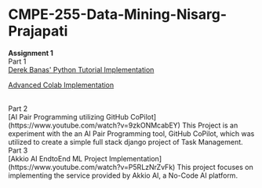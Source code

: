 # CMPE-255-Data-Mining-Nisarg-Prajapati

**Assignment 1** <br />
Part 1 <br />
[Derek Banas' Python Tutorial Implementation](https://colab.research.google.com/drive/14Y9uQLDxesJJ4xemua5NDGt8fgQvwmyi#scrollTo=Zp7r10YMqidN)

[Advanced Colab Implementation](https://colab.research.google.com/drive/1R5UfGKiwbiKO3Gl0RmZec5vNobuVcCiv#scrollTo=HhQ5FBhSP5d0)

<br />
Part 2 <br />
[AI Pair Programming utilizing GitHub CoPilot](https://www.youtube.com/watch?v=9zkONMcabEY)
This Project is an experiment with the an AI Pair Programming tool, GitHub CoPilot, which was utilized to create a simple full stack django project of Task Management.

<br />
Part 3 <br />
[Akkio AI EndtoEnd ML Project Implementation](https://www.youtube.com/watch?v=P5RLzNrZvFk)
This project focuses on implementing the service provided by Akkio AI, a No-Code AI platform.

